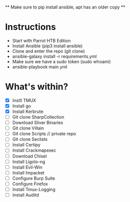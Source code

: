 ** Make sure to pip install ansible, apt has an older copy **

# Instructions
* Start with Parrot HTB Edition
* Install Ansible (pip3 install ansible)
* Clone and enter the repo (git clone)
* ansible-galaxy install -r requirements.yml
* Make sure we have a sudo token (sudo whoami)
* ansible-playbook main.yml

# What's within?
- [x] Instll TMUX
- [x] Install go
- [x] Install Kerbrute
- [ ] Git clone SharpCollection
- [ ] Download Sliver Binaries
- [ ] Git clone Villain
- [ ] Git clone Scripts // private repo
- [ ] Git clone Seclists
- [ ] Install Certipy
- [ ] Install Crackmapexec
- [ ] Download Chisel
- [ ] Install Ligolo-ng
- [ ] Install Evil-Win
- [ ] Install Impacket
- [ ] Configure Burp Suite
- [ ] Configure Firefox
- [ ] Install Tmux-Logging
- [ ] Install Auditd
